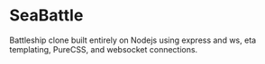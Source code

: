# SeaBattle
Battleship clone built entirely on Nodejs using express and ws, eta templating, PureCSS, and websocket connections.